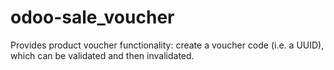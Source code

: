 # odoo-sale_voucher
Provides product voucher functionality: create a voucher code (i.e. a UUID), which can be validated and then invalidated.
